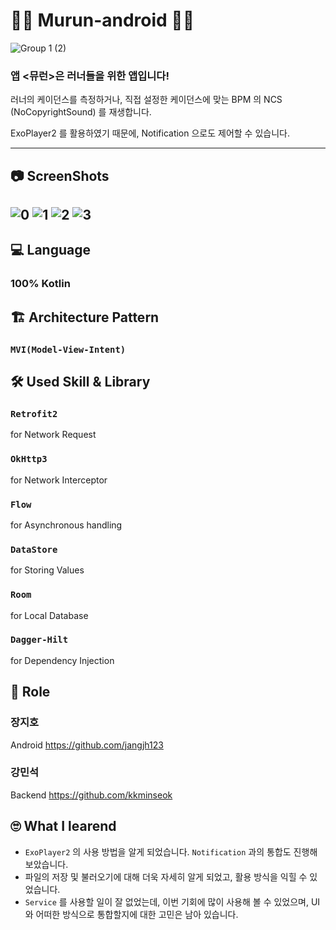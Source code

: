 # 🏃‍♀️ Murun-android 🏃‍♂️

![Group 1 (2)](https://github.com/jangjh123/murun-android/assets/82919343/b1312ce8-9a62-43b7-814f-3eaba0fbbac3)

### 앱 **<뮤런>은 러너들을 위한 앱입니다!**

러너의 케이던스를 측정하거나, 직접 설정한 케이던스에 맞는 BPM 의 NCS (NoCopyrightSound) 를 재생합니다.

ExoPlayer2 를 활용하였기 때문에, Notification 으로도 제어할 수 있습니다.

---
## 📷 ScreenShots
![0](https://github.com/jangjh123/murun-android/assets/82919343/7dd99053-84b0-4fec-af50-f8f7a99a945b)
![1](https://github.com/jangjh123/murun-android/assets/82919343/7cf861bf-bb4b-4e0e-8a52-4b2ef4ad02e7)
![2](https://github.com/jangjh123/murun-android/assets/82919343/4b75503b-6e4d-45c5-bc4f-e168b65a209a)
![3](https://github.com/jangjh123/murun-android/assets/82919343/4f8fc50f-80b7-48cc-9ec6-00091cc8242a)
---

## 💻 Language
### 100% Kotlin

## 🏗 Architecture Pattern
### <code>MVI(Model-View-Intent)</code>
  
## 🛠 Used Skill & Library
### <code>Retrofit2</code> 
for Network Request
### <code>OkHttp3</code>
for Network Interceptor
### <code>Flow</code>
for Asynchronous handling
### <code>DataStore</code> 
for Storing Values
### <code>Room</code> 
for Local Database
### <code>Dagger-Hilt</code> 
for Dependency Injection

## 📢 Role
### 장지호
Android
https://github.com/jangjh123
### 강민석
Backend
https://github.com/kkminseok

## 🙄 What I learend
- <code>ExoPlayer2</code> 의 사용 방법을 알게 되었습니다. <code>Notification</code> 과의 통합도 진행해보았습니다.
- 파일의 저장 및 불러오기에 대해 더욱 자세히 알게 되었고, 활용 방식을 익힐 수 있었습니다.
- <code>Service</code> 를 사용할 일이 잘 없었는데, 이번 기회에 많이 사용해 볼 수 있었으며, UI 와 어떠한 방식으로 통합할지에 대한 고민은 남아 있습니다.
